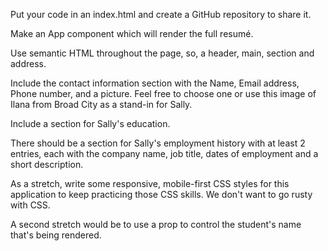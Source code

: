 Put your code in an index.html and create a GitHub repository to share it.

Make an App component which will render the full resumé.

Use semantic HTML throughout the page, so, a header, main, section and address.

Include the contact information section with the Name, Email address, Phone number, and a picture. Feel free to choose one or use this image of Ilana from Broad City as a stand-in for Sally.

Include a section for Sally's education.

There should be a section for Sally's employment history with at least 2 entries, each with the company name, job title, dates of employment and a short description.

As a stretch, write some responsive, mobile-first CSS styles for this application to keep practicing those CSS skills. We don't want to go rusty with CSS.

A second stretch would be to use a prop to control the student's name that's being rendered.